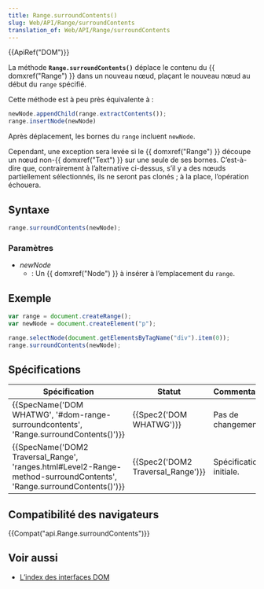```yaml
---
title: Range.surroundContents()
slug: Web/API/Range/surroundContents
translation_of: Web/API/Range/surroundContents
---
```

{{ApiRef("DOM")}}

La méthode **`Range.surroundContents()`** déplace le contenu du {{ domxref("Range") }} dans un nouveau nœud, plaçant le nouveau nœud au début du `range` spécifié.

Cette méthode est à peu près équivalente à&nbsp;:

```js
newNode.appendChild(range.extractContents());
range.insertNode(newNode)
```

Après déplacement, les bornes du `range` incluent `newNode`.

Cependant, une exception sera levée si le {{ domxref("Range") }} découpe un nœud non-{{ domxref("Text") }} sur une seule de ses bornes. C’est-à-dire que, contrairement à l’alternative ci-dessus, s’il y a des nœuds partiellement sélectionnés, ils ne seront pas clonés&nbsp;; à la place, l’opération échouera.

## Syntaxe

```js
range.surroundContents(newNode);
```

### Paramètres

- _newNode_
  - : Un {{ domxref("Node") }} à insérer à l’emplacement du `range`.

## Exemple

```js
var range = document.createRange();
var newNode = document.createElement("p");

range.selectNode(document.getElementsByTagName("div").item(0));
range.surroundContents(newNode);
```

## Spécifications

| Spécification                                                                                                                                                | Statut                                       | Commentaire             |
| ------------------------------------------------------------------------------------------------------------------------------------------------------------ | -------------------------------------------- | ----------------------- |
| {{SpecName('DOM WHATWG', '#dom-range-surroundcontents', 'Range.surroundContents()')}}                                             | {{Spec2('DOM WHATWG')}}             | Pas de changement.      |
| {{SpecName('DOM2 Traversal_Range', 'ranges.html#Level2-Range-method-surroundContents', 'Range.surroundContents()')}} | {{Spec2('DOM2 Traversal_Range')}} | Spécification initiale. |

## Compatibilité des navigateurs

{{Compat("api.Range.surroundContents")}}

## Voir aussi

- [L’index des interfaces DOM](/fr/docs/DOM/DOM_Reference)
